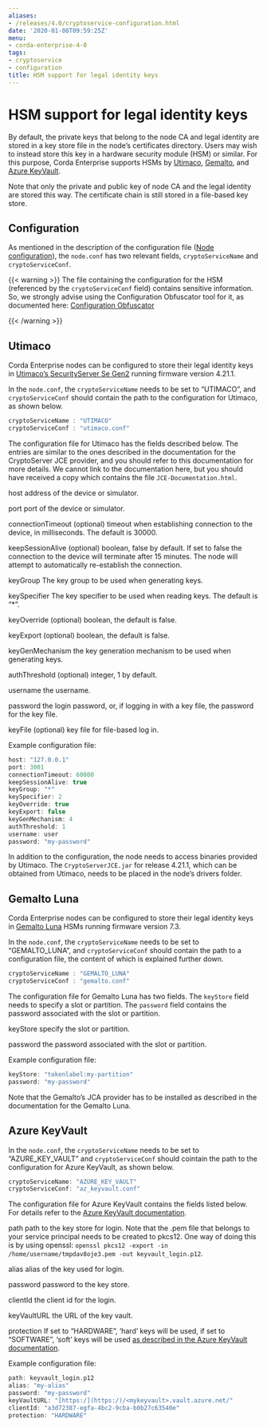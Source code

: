 ```yaml
---
aliases:
- /releases/4.0/cryptoservice-configuration.html
date: '2020-01-08T09:59:25Z'
menu:
- corda-enterprise-4-0
tags:
- cryptoservice
- configuration
title: HSM support for legal identity keys
---
```



# HSM support for legal identity keys

By default, the private keys that belong to the node CA and legal identity are stored in a key store file in the node’s certificates directory. Users may wish to instead store this key in a hardware security module (HSM) or similar. For this purpose, Corda Enterprise supports HSMs by [Utimaco](https://hsm.utimaco.com), [Gemalto](https://www.gemalto.com), and [Azure KeyVault](https://azure.microsoft.com/en-gb/services/key-vault).

Note that only the private and public key of node CA and the legal identity are stored this way. The certificate chain is still stored in a file-based key store.


## Configuration

As mentioned in the description of the configuration file ([Node configuration](corda-configuration-file.md)), the `node.conf` has two relevant fields, `cryptoServiceName` and `cryptoServiceConf`.


{{< warning >}}
The file containing the configuration for the HSM (referenced by the `cryptoServiceConf` field) contains sensitive information. So, we strongly advise using the Configuration Obfuscator tool for it, as documented here: [Configuration Obfuscator](tools-config-obfuscator.md)

{{< /warning >}}


## Utimaco

Corda Enterprise nodes can be configured to store their legal identity keys in [Utimaco’s SecurityServer Se Gen2](https://hsm.utimaco.com/products-hardware-security-modules/general-purpose-hsm/securityserver-se-gen2/) running firmware version 4.21.1.

In the `node.conf`, the `cryptoServiceName` needs to be set to “UTIMACO”, and `cryptoServiceConf` should contain the path to the configuration for Utimaco, as shown below.

```kotlin
cryptoServiceName : "UTIMACO"
cryptoServiceConf : "utimaco.conf"
```
The configuration file for Utimaco has the fields described below. The entries are similar to the ones described in the documentation for the CryptoServer JCE provider, and you should refer to this documentation for more details. We cannot link to the documentation here, but you should have received a copy which contains the file `JCE-Documentation.html`.



host
address of the device or simulator.


port
port of the device or simulator.


connectionTimeout
(optional) timeout when establishing connection to the device, in milliseconds. The default is 30000.


keepSessionAlive
(optional) boolean, false by default. If set to false the connection to the device will terminate after 15 minutes. The node will attempt to automatically re-establish the connection.


keyGroup
The key group to be used when generating keys.


keySpecifier
The key specifier to be used when reading keys. The default is “*”.


keyOverride
(optional) boolean, the default is false.


keyExport
(optional) boolean, the default is false.


keyGenMechanism
the key generation mechanism to be used when generating keys.


authThreshold
(optional) integer, 1 by default.


username
the username.


password
the login password, or, if logging in with a key file, the password for the key file.


keyFile
(optional) key file for file-based log in.

Example configuration file:

```kotlin
host: "127.0.0.1"
port: 3001
connectionTimeout: 60000
keepSessionAlive: true
keyGroup: "*"
keySpecifier: 2
keyOverride: true
keyExport: false
keyGenMechanism: 4
authThreshold: 1
username: user
password: "my-password"
```
In addition to the configuration, the node needs to access binaries provided by Utimaco. The `CryptoServerJCE.jar` for release 4.21.1, which can be obtained from Utimaco, needs to be placed in the node’s drivers folder.


## Gemalto Luna

Corda Enterprise nodes can be configured to store their legal identity keys in [Gemalto Luna](https://safenet.gemalto.com/data-encryption/hardware-security-modules-hsms/safenet-network-hsm) HSMs running firmware version 7.3.

In the `node.conf`, the `cryptoServiceName` needs to be set to “GEMALTO_LUNA”, and `cryptoServiceConf` should contain the path to a configuration file, the content of which is explained further down.

```kotlin
cryptoServiceName : "GEMALTO_LUNA"
cryptoServiceConf : "gemalto.conf"
```
The configuration file for Gemalto Luna has two fields. The `keyStore` field needs to specify a slot or partition. The `password` field contains the password associated with the slot or partition.



keyStore
specify the slot or partition.


password
the password associated with the slot or partition.

Example configuration file:

```kotlin
keyStore: "tokenlabel:my-partition"
password: "my-password"
```
Note that the Gemalto’s JCA provider has to be installed as described in the documentation for the Gemalto Luna.


## Azure KeyVault

In the `node.conf`, the `cryptoServiceName` needs to be set to “AZURE_KEY_VAULT” and `cryptoServiceConf` should cointain the path to the configuration for Azure KeyVault, as shown below.

```kotlin
cryptoServiceName: "AZURE_KEY_VAULT"
cryptoServiceConf: "az_keyvault.conf"
```
The configuration file for Azure KeyVault contains the fields listed below. For details refer to the [Azure KeyVault documentation](https://docs.microsoft.com/en-gb/azure/key-vault).



path
path to the key store for login. Note that the .pem file that belongs to your service principal needs to be created to pkcs12. One way of doing this is by using openssl: `openssl pkcs12 -export -in /home/username/tmpdav8oje3.pem -out keyvault_login.p12`.


alias
alias of the key used for login.


password
password to the key store.


clientId
the client id for the login.


keyVaultURL
the URL of the key vault.


protection
If set to “HARDWARE”, ‘hard’ keys will be used, if set to “SOFTWARE”, ‘soft’ keys will be used [as described in the Azure KeyVault documentation](https://docs.microsoft.com/en-gb/azure/key-vault/about-keys-secrets-and-certificates#key-vault-keys).

Example configuration file:

```kotlin
path: keyvault_login.p12
alias: "my-alias"
password: "my-password"
keyVaultURL: "[https:/](https:/)/<mykeyvault>.vault.azure.net/"
clientId: "a3d72387-egfa-4bc2-9cba-b0b27c63540e"
protection: "HARDWARE"
```

